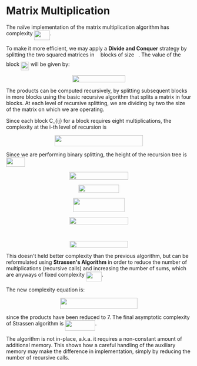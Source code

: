 # Matrix Multiplication

The naïve implementation of the matrix multiplication algorithm has complexity <img src="/tex/90846c243bb784093adbb6d2d0b2b9d0.svg?invert_in_darkmode&sanitize=true" align=middle width=43.02219404999999pt height=26.76175259999998pt/>.

To make it more efficient, we may apply a **Divide and Conquer** strategy by splitting the two squared matrices in <img src="/tex/63bb9849783d01d91403bc9a5fea12a2.svg?invert_in_darkmode&sanitize=true" align=middle width=9.075367949999992pt height=22.831056599999986pt/> blocks of size <img src="/tex/6f9bad7347b91ceebebd3ad7e6f6f2d1.svg?invert_in_darkmode&sanitize=true" align=middle width=7.7054801999999905pt height=14.15524440000002pt/>. The value of the block <img src="/tex/34787a737f93a895f3ca427befc45c25.svg?invert_in_darkmode&sanitize=true" align=middle width=22.504257599999992pt height=22.465723500000017pt/> will be given by:

<p align="center"><img src="/tex/5f83d2aa5f2bbbe8415acd14ccdc4d49.svg?invert_in_darkmode&sanitize=true" align=middle width=143.71903755pt height=19.4813124pt/></p>

The products can be computed recursively, by splitting subsequent blocks in more blocks using the basic recursive algorithm that splits a matrix in four blocks. At each level of recursive splitting, we are dividing by two the size of the matrix on which we are operating.

Since each block C_{ij} for a block requires eight multiplications, the complexity at the i-th level of recursion is

<p align="center"><img src="/tex/b26a0ddf55b243e0bc8c697f1a0dfccd.svg?invert_in_darkmode&sanitize=true" align=middle width=239.48106929999997pt height=29.47417935pt/></p>

Since we are performing binary splitting, the height of the recursion tree is <img src="/tex/7b85e54feb1e67c7e5a0c33fe3d1738b.svg?invert_in_darkmode&sanitize=true" align=middle width=51.06374789999999pt height=24.65753399999998pt/>

<p align="center"><img src="/tex/d8d23469335269a7d624966b988d6b82.svg?invert_in_darkmode&sanitize=true" align=middle width=160.62790754999997pt height=21.7509732pt/></p>
<p align="center"><img src="/tex/d4eeebcc2e3a1b3bce2dec55723c6c75.svg?invert_in_darkmode&sanitize=true" align=middle width=109.21196385pt height=21.7509732pt/></p>
<p align="center"><img src="/tex/9460cfac11dca5ffb36407b203240867.svg?invert_in_darkmode&sanitize=true" align=middle width=139.61579445pt height=38.361919199999996pt/></p>
<p align="center"><img src="/tex/af15b7d02b6890b6aff567c929ae25b3.svg?invert_in_darkmode&sanitize=true" align=middle width=160.70265254999998pt height=19.526994300000002pt/></p>
<p align="center"><img src="/tex/f39ca9bb636b3a5be7b7ee7b0a9f8bd3.svg?invert_in_darkmode&sanitize=true" align=middle width=184.71489465pt height=16.7872782pt/></p>
<p align="center"><img src="/tex/917a05b27d399283d84bb39fe84208e3.svg?invert_in_darkmode&sanitize=true" align=middle width=157.2755547pt height=18.312383099999998pt/></p>

This doesn't held better complexity than the previous algorithm, but can be reformulated using **Strassen's Algorithm** in order to reduce the number of multiplications (recursive calls) and increasing the number of sums, which are anyways of fixed complexity <img src="/tex/7f673488709d91c2cf326d97e5a437c3.svg?invert_in_darkmode&sanitize=true" align=middle width=42.81220349999999pt height=26.76175259999998pt/>.

The new complexity equation is:

<p align="center"><img src="/tex/c1aa47e5b7208ce8dec759d0b33eeed4.svg?invert_in_darkmode&sanitize=true" align=middle width=210.77631135pt height=29.47417935pt/></p>

since the products have been reduced to 7. The final asymptotic complexity of Strassen algorithm is <img src="/tex/a0bf961bafa7f3792db19e25f604a91a.svg?invert_in_darkmode&sanitize=true" align=middle width=81.87828495pt height=27.91243950000002pt/>.

The algorithm is not in-place, a.k.a. it requires a non-constant amount of additional memory. This shows how a careful handling of the auxiliary memory may make the difference in implementation, simply by reducing the number of recursive calls.